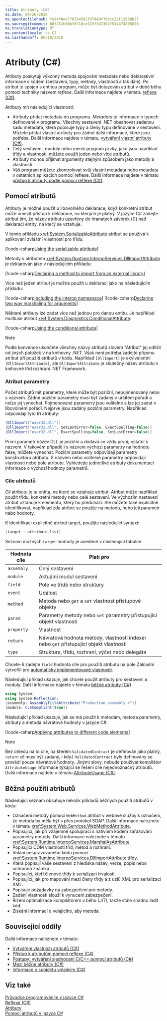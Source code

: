 ```yaml
---
title: Atributy (C#)
ms.date: 04/26/2018
ms.openlocfilehash: fe94f0ee778f14581fd7949f705cc22f12058b27
ms.sourcegitcommit: 88f251b08bf0718ce119f3d7302f514b74895038
ms.translationtype: MT
ms.contentlocale: cs-CZ
ms.lasthandoff: 05/10/2018
---
```

# <a name="attributes-c"></a>Atributy (C#)

Atributy poskytují výkonný metoda spojování metadata nebo deklarativní informace s kódem (sestavení, typy, metody, vlastnosti a tak dále). Po atribut je spojen s entitou program, může být dotazován atribut v době běhu pomocí techniky názvem *reflexe*. Další informace najdete v tématu [reflexe (C#)](../reflection.md).

Atributy mít následující vlastnosti:

- Atributy přidat metadata do programu. *Metadata* je informace o typech definované v programu. Všechny sestavení .NET obsahovat zadanou sadu metadata, která popisuje typy a členy typu definované v sestavení. Můžete přidat vlastní atributy pro žádné další informace, které jsou potřeba. Další informace najdete v tématu, [vytváření vlastní atributy (C#)](creating-custom-attributes.md).
- Celý sestavení, moduly nebo menší program prvky, jako jsou například třídy a vlastnosti, můžete použít jeden nebo více atributů.
- Atributy mohou přijímat argumenty stejným způsobem jako metody a vlastnosti.
- Váš program můžete zkontrolovat svůj vlastní metadata nebo metadata v ostatních aplikacích pomocí reflexe. Další informace najdete v tématu [přístup k atributy podle pomocí reflexe (C#)](accessing-attributes-by-using-reflection.md).

## <a name="using-attributes"></a>Pomocí atributů

Atributy je možné použít u libovolného deklarace, když konkrétní atribut může omezit přístup k deklarace, na kterých je platný. V jazyce C# zadejte atribut tím, že název atributu uzavřeny do hranatých závorek ([]) nad deklaraci entity, na který se vztahuje.

V tomto příkladu <xref:System.SerializableAttribute> atribut se používá k aplikování zvláštní vlastností pro třídu:

[!code-csharp[Using the serializable attribute](../../../../../samples/snippets/csharp/attributes/AttributesOverview.cs#1)]

Metody s atributem <xref:System.Runtime.InteropServices.DllImportAttribute> je deklarován jako v následujícím příkladu:

[!code-csharp[Declaring a method to import from an external library](../../../../../samples/snippets/csharp/attributes/AttributesOverview.cs#2)]

Více než jeden atribut je možné použít u deklaraci jako na následujícím příkladu:

[!code-csharp[Including the interop namespace](../../../../../samples/snippets/csharp/attributes/AttributesOverview.cs#3)]
[!code-csharp[Declaring two way marshaling for arguments](../../../../../samples/snippets/csharp/attributes/AttributesOverview.cs#4)]

Některé atributy lze zadat více než jednou pro danou entitu. Je například multiuse atribut <xref:System.Diagnostics.ConditionalAttribute>:

[!code-csharp[Using the conditional attribute](../../../../../samples/snippets/csharp/attributes/AttributesOverview.cs#5)]

> [!NOTE]
> Podle konvence ukončete všechny názvy atributů slovem "Atribut" jej odlišit od jiných položek v na knihovny .NET. Však není potřeba zadejte příponu atribut při použití atributů v kódu. Například `[DllImport]` je ekvivalentní `[DllImportAttribute]`, ale `DllImportAttribute` je skutečný název atributu v knihovně tříd rozhraní .NET Framework.

### <a name="attribute-parameters"></a>Atribut parametry

Počet atributů mít parametry, které může být poziční, nepojmenovaný nebo s názvem. Žádné poziční parametry musí být zadaný v určitém pořadí a nelze jej vynechat. Pojmenované parametry jsou volitelné a lze jej zadat v libovolném pořadí. Nejprve jsou zadány poziční parametry. Například odpovídají tyto tři atributy:

```csharp
[DllImport("user32.dll")]
[DllImport("user32.dll", SetLastError=false, ExactSpelling=false)]
[DllImport("user32.dll", ExactSpelling=false, SetLastError=false)]
```

První parametr název DLL je poziční a dodává se vždy první; ostatní s názvem. V takovém případě i s názvem výchozí parametry na hodnotu false, můžete vynechat. Poziční parametry odpovídají parametry konstruktoru atributu. S názvem nebo volitelné parametry odpovídají vlastnosti nebo pole atributu. Vyhledejte jednotlivé atributy dokumentaci informace o výchozí hodnoty parametrů.

### <a name="attribute-targets"></a>Cíle atributů

*Cíl* atributu je ta entita, na které se vztahuje atribut. Atribut může například použít třídu, konkrétní metody nebo celé sestavení. Ve výchozím nastavení atribut vztahuje k elementu, který ho předchází. Ale můžete také explicitně identifikovat, například zda atribut se použije na metodu, nebo její parametr nebo hodnoty.

K identifikaci explicitně atribut target, použijte následující syntaxi:

```csharp
[target : attribute-list]
```

Seznam možných `target` hodnoty je uvedené v následující tabulce.

|Hodnota cíle|Platí pro|
|------------------|----------------|
|`assembly`|Celý sestavení|
|`module`|Aktuální modul sestavení|
|`field`|Pole ve třídě nebo struktury|
|`event`|Událost|
|`method`|Metoda nebo `get` a `set` vlastnost přístupové objekty|
|`param`|Parametry metody nebo `set` parametry přistupující objekt vlastnosti|
|`property`|Vlastnost|
|`return`|Návratová hodnota metody, vlastnosti indexer nebo `get` přistupující objekt vlastnosti|
|`type`|Struktura, třídu, rozhraní, výčet nebo delegáta|

Chcete-li zadejte `field` hodnota cíle pro použití atributu na pole Základní vytvořili pro [automaticky implementované vlastnosti](../../../properties.md).

Následující příklad ukazuje, jak chcete použít atributy pro sestavení a moduly. Další informace najdete v tématu [běžné atributy (C#)](common-attributes.md).

```csharp
using System;
using System.Reflection;
[assembly: AssemblyTitleAttribute("Production assembly 4")]
[module: CLSCompliant(true)]
```

Následující příklad ukazuje, jak se má použít k metodám, metoda parametry, atributy a metoda návratové hodnoty v jazyce C#.

[!code-csharp[Applying attributes to different code elements](../../../../../samples/snippets/csharp/attributes/AttributesOverview.cs#6)]

> [!NOTE]
> Bez ohledu na to cíle, na kterém `ValidatedContract` je definován jako platný, `return` cíl musí být zadaný, i když `ValidatedContract` byly definovány se provádí pouze návratové hodnoty. Jinými slovy, nebude používat kompilátor `AttributeUsage` informace týkající se řešení cíle nejednoznačný atributů. Další informace najdete v tématu [AttributeUsage (C#)](attributeusage.md).

## <a name="common-uses-for-attributes"></a>Běžná použití atributů

Následující seznam obsahuje několik příkladů běžných použití atributů v kódu:

- Označení metody pomocí `WebMethod` atribut v webové služby k označení, že metoda by měla být s přes protokol SOAP. Další informace naleznete v tématu <xref:System.Web.Services.WebMethodAttribute>.
- Popisující, jak při vzájemné spolupráci s nativním kódem zařazování parametry metody. Další informace naleznete v tématu <xref:System.Runtime.InteropServices.MarshalAsAttribute>.
- Popisující COM vlastnosti tříd, metod a rozhraní.
- Volání nespravovaného kódu pomocí <xref:System.Runtime.InteropServices.DllImportAttribute> třídy.
- Která popisují vaše sestavení z hlediska název, verze, popis nebo ochranná známka.
- Popisující, kteří členové třídy k serializaci trvalosti.
- Popisující, jak pro mapování mezi členy třídy a z uzlů XML pro serializaci XML.
- Popisuje požadavky na zabezpečení pro metody.
- Zadání vlastnosti slouží k vynucení zabezpečení.
- Řízení optimalizace kompilátorem v běhu (JIT), takže stále snadno ladit kód.
- Získání informací o volajícího, aby metoda.

## <a name="related-sections"></a>Související oddíly

Další informace naleznete v tématu:

- [Vytváření vlastních atributů (C#)](creating-custom-attributes.md)  
- [Přístup k atributům pomocí reflexe (C#)](accessing-attributes-by-using-reflection.md)  
- [Postupy: vytváření sjednocení C/C++ pomocí atributů (C#)](how-to-create-a-c-cpp-union-by-using-attributes.md)  
- [Mezi běžné atributy (C#)](common-attributes.md)  
- [Informace o subjektu volajícím (C#)](../caller-information.md)  

## <a name="see-also"></a>Viz také

 [Průvodce programováním v jazyce C#](../../index.md)  
 [Reflexe (C#)](../reflection.md)  
 [Atributy](../../../../standard/attributes/index.md)  
 [Pomocí atributů v jazyce C#](../../../tutorials/attributes.md)  
